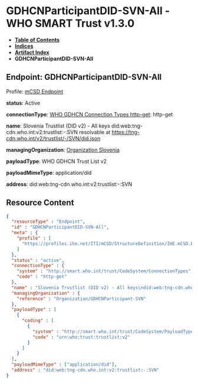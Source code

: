 # GDHCNParticipantDID-SVN-All - WHO SMART Trust v1.3.0

* [**Table of Contents**](toc.md)
* [**Indices**](indices.md)
* [**Artifact Index**](artifacts.md)
* **GDHCNParticipantDID-SVN-All**

## Endpoint: GDHCNParticipantDID-SVN-All

Profile: [mCSD Endpoint](https://profiles.ihe.net/ITI/mCSD/4.0.0/StructureDefinition-IHE.mCSD.Endpoint.html)

**status**: Active

**connectionType**: [WHO GDHCN Connection Types http-get](CodeSystem-ConnectionTypes.md#ConnectionTypes-http-get): http-get

**name**: Slovenia Trustlist (DID v2) - All keys did:web:tng-cdn.who.int:v2:trustlist:-:SVN resolvable at https://tng-cdn.who.int/v2/trustlist/-/SVN/did.json

**managingOrganization**: [Organization Slovenia](Organization-GDHCNParticipant-SVN.md)

**payloadType**: WHO GDHCN Trust List v2

**payloadMimeType**: application/did

**address**: did:web:tng-cdn.who.int:v2:trustlist:-:SVN



## Resource Content

```json
{
  "resourceType" : "Endpoint",
  "id" : "GDHCNParticipantDID-SVN-All",
  "meta" : {
    "profile" : [
      "https://profiles.ihe.net/ITI/mCSD/StructureDefinition/IHE.mCSD.Endpoint"
    ]
  },
  "status" : "active",
  "connectionType" : {
    "system" : "http://smart.who.int/trust/CodeSystem/ConnectionTypes",
    "code" : "http-get"
  },
  "name" : "Slovenia Trustlist (DID v2) - All keys\ndid:web:tng-cdn.who.int:v2:trustlist:-:SVN\nresolvable at https://tng-cdn.who.int/v2/trustlist/-/SVN/did.json",
  "managingOrganization" : {
    "reference" : "Organization/GDHCNParticipant-SVN"
  },
  "payloadType" : [
    {
      "coding" : [
        {
          "system" : "http://smart.who.int/trust/CodeSystem/PayloadTypes",
          "code" : "urn:who:trust:trustlist:v2"
        }
      ]
    }
  ],
  "payloadMimeType" : ["application/did"],
  "address" : "did:web:tng-cdn.who.int:v2:trustlist:-:SVN"
}

```
